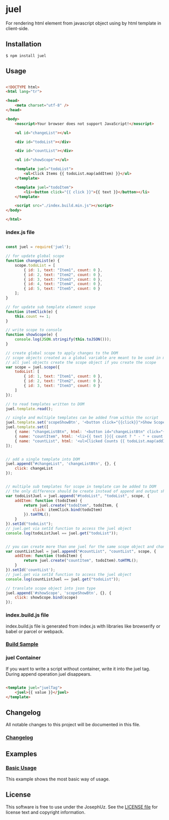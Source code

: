 juel
==================

For rendering html element from javascript object using by html template in client-side.


## Installation

```shell
$ npm install juel
```

## Usage

```html

<!DOCTYPE html>
<html lang="tr">

<head>
    <meta charset="utf-8" />
</head>

<body>
    <noscript>Your browser does not support JavaScript!</noscript>

    <ul id="changeList"></ul>

    <div id="todoList"></div>

    <div id="countList"></div>

    <ul id="showScope"></ul>

    <template juel="todoList">
        <ul>Click Items {{ todoList.map(addItem) }}</ul>
    </template>

    <template juel="todoItem">
        <li><button click="{{ click }}">{{ text }}</button></li>
    </template>

    <script src="./index.build.min.js"></script>
</body>

</html>

```

### index.js file

```javascript

const juel = require('juel');

// for update global scope
function changeList(e) {
    scope.todoList = [
        { id: 1, text: "Item1", count: 0 },
        { id: 2, text: "Item2", count: 0 },
        { id: 3, text: "Item3", count: 0 },
        { id: 4, text: "Item4", count: 0 },
        { id: 5, text: "Item5", count: 0 }
    ];
}

// for update sub template element scope
function itemClick(e) {
    this.count += 1;
}

// write scope to console
function showScope(e) {
    console.log(JSON.stringify(this.toJSON()));
}

// create global scope to apply changes to the DOM
// scope objects created as a global variable are meant to be used in multiple juel
// all juel objects create the scope object if you create the scope
var scope = juel.scope({
    todoList: [
        { id: 1, text: "Item1", count: 0 },
        { id: 2, text: "Item2", count: 0 },
        { id: 3, text: "Item3", count: 0 }
    ]
});

// to read templates written to DOM
juel.template.read();

// single and multiple templates can be added from within the script
juel.template.set('scopeShowBtn', '<button click="{{click}}">Show Scope On Console</button>');
juel.template.set([
    { name: "changeListBtn", html: '<button id="changeListBtn" click="{{ click }}">Change List</button>' },
    { name: "countItem", html: '<li>{{ text }}{{ count ? " - " + count + " Time" + (count > 1 ? "s": "") + " Clicked" : "" }}</li>' },
    { name: "countList", html: '<ul>Clicked Counts {{ todoList.map(addItem) }} NOT: if not clicked, number doesnt show</ul>' }
]);


// add a single template into DOM
juel.append("#changeList", 'changeListBtn', {}, {
    click: changeList
});


// multiple sub templates for scope in template can be added to DOM
// the only difference should be create instead of append and output should be HTML
var todoListJuel = juel.append("#todoList", "todoList", scope, {
    addItem: function (todoItem) {
        return juel.create("todoItem", todoItem, {
            click: itemClick.bind(todoItem)
        }).toHTML();
    }
}).setId("todoList");
// juel.get via setId function to access the juel object
console.log(todoListJuel == juel.get("todoList"));


// you can create more than one juel for the same scope object and change the two juel objects via scope
var countListJuel = juel.append("#countList", "countList", scope, {
    addItem: function (todoItem) {
        return juel.create("countItem", todoItem).toHTML();
    }
}).setId('countList');
// juel.get via setId function to access the juel object
console.log(countListJuel == juel.get("todoList"));

// translate scope object into json type
juel.append('#showScope', 'scopeShowBtn', {}, {
    click: showScope.bind(scope)
});

```

### index.build.js file

index.build.js file is generated from index.js with libraries like browserify or babel or parcel or webpack.

### [Build Sample][]

[Build Sample]: https://github.com/JosephUz/juel/tree/master/gulpfile.js


### juel Container

If you want to write a script without container, write it into the juel tag. During append operation juel disappears.

```html

<template juel="juelTag">
    <juel>{{ value }}</juel>
</template>

```

## Changelog

All notable changes to this project will be documented in this file.

### [Changelog][]

[Changelog]: https://github.com/JosephUz/juel/blob/master/CHANGELOG.md


## Examples

### [Basic Usage][]

This example shows the most basic way of usage.

[Basic Usage]: https://github.com/JosephUz/juel/tree/master/examples/basic/index.html


License
-------

This software is free to use under the JosephUz. See the [LICENSE file][] for license text and copyright information.


[LICENSE file]: https://github.com/JosephUz/juel/blob/master/LICENSE